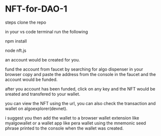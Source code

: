 # NFT-for-DAO-1

steps 
clone the repo

in your vs code terminal run the following

npm install 

node nft.js

an account would be created for you. 

fund the account from faucet by searching for algo dispenser in your browser copy and paste the address from the console in the faucet and the account would be funded. 

after you account has been funded, click on any key and the NFT would be sreated and transfered to your wallet. 

you can view the NFT using the url, you can also check the transaction and wallet on algoexplorer(devnet).

i suggest you then add the wallet to a browser wallet extension like myalgowallet or a wallet app like pera wallet using the mnemonic seed phrase printed to the console when the wallet was created.
